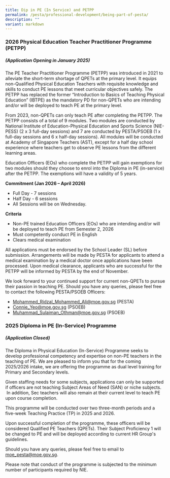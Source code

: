 ```yaml
---
title: Dip in PE (In Service) and PETPP
permalink: /pesta/professional-development/being-part-of-pesta/
description: ""
variant: markdown
---
```

###  2026 Physical Education Teacher Practitioner Programme (PETPP) 
##### (Application Opening in January 2025)

The PE Teacher Practitioner Programme (PETPP) was introduced in 2021 to alleviate the short-term shortage of QPETs at the primary level. It equips non-Qualified Physical Education Teachers with requisite knowledge and skills to conduct PE lessons that meet curricular objectives safely. The PETPP has replaced the former “Introduction to Basics of Teaching Physical Education” (IBTPE) as the mandatory PD for non-QPETs who are intending and/or will be deployed to teach PE at the primary level.

From 2023, non-QPETs can only teach PE after completing the PETPP. The PETPP consists of a total of 9 modules. Two modules are conducted by National Institute of Education-Physical Education and Sports Science (NIE-PESS) (2 x 3 full-day sessions) and 7 are conducted by PESTA/PSOEB (1 x full-day sessions and 6 x half-day sessions). All modules will be conducted at Academy of Singapore Teachers (AST), except for a half day school experience where teachers get to observe PE lessons from the different learning areas. 

Education Officers (EOs) who complete the PETPP will gain exemptions for two modules should they choose to enrol into the Diploma in PE (in-service) after the PETPP. The exemptions will have a validity of 5 years.

**Commitment (Jan 2026 – April 2026)**

* Full Day - 7 sessions
* Half Day - 6 sessions
* All Sessions will be on Wednesday. 

**Criteria**

*   Non\-PE trained Education Officers (EOs) who are intending and/or will be deployed to teach PE from Semester 2, 2026
*   Must competently conduct PE in English
*   Clears medical examination

All applications must be endorsed by the School Leader (SL) before submission. Arrangements will be made by PESTA for applicants to attend a medical examination by a medical doctor once applications have been processed. Upon medical clearance, applicants who are successful for the PETPP will be informed by PESTA by the end of November.

We look forward to your continued support for current non-QPETs to pursue their passion in teaching PE. Should you have any queries, please feel free to contact the following PESTA/PSOEB Officers:
 
*   Mohammed_Ridzal_Mohammed_Ali@moe.gov.sg (PESTA) 
*   Connie_Yeo@moe.gov.sg (PSOEB)
*   Muhammad_Sulaiman_Othman@moe.gov.sg (PSOEB)


###  2025 Diploma in PE (In-Service) Programme
##### (Application Closed) 

The Diploma in Physical Education (In-Service) Programme seeks to develop professional competency and expertise on non-PE teachers in the teaching of PE. We are pleased to inform you that for the coming 2025/2026 intake, we are offering the programme as dual level training for Primary and Secondary levels. 

Given staffing needs for some subjects, applications can only be supported if officers are not teaching Subject Areas of Need (SAN) or niche subjects.  In addition, Sec teachers will also remain at their current level to teach PE upon course completion.

This programme will be conducted over two three-month periods and a five-week Teaching Practice (TP) in 2025 and 2026.

Upon successful completion of the programme, these officers will be considered Qualified PE Teachers (QPETs). Their Subject Proficiency 1 will be changed to PE and will be deployed according to current HR Group's guidelines. 
      
Should you have any queries, please feel free to email to moe_pesta@moe.gov.sg.

Please note that conduct of the programme is subjected to the minimum number of participants required by NIE.  
